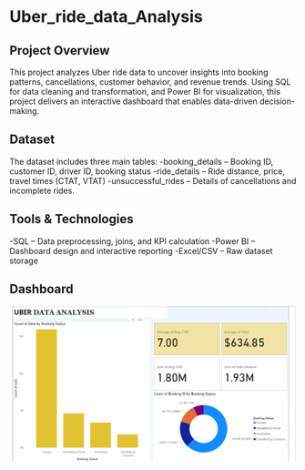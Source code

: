 # Uber_ride_data_Analysis
## Project Overview

This project analyzes Uber ride data to uncover insights into booking patterns, cancellations, customer behavior, and revenue trends. Using SQL for data cleaning and transformation, and Power BI for visualization, this project delivers an interactive dashboard that enables data-driven decision-making.

## Dataset
The dataset includes three main tables:
-booking_details – Booking ID, customer ID, driver ID, booking status
-ride_details – Ride distance, price, travel times (CTAT, VTAT)
-unsuccessful_rides – Details of cancellations and incomplete rides.

## Tools & Technologies
-SQL – Data preprocessing, joins, and KPI calculation
-Power BI – Dashboard design and interactive reporting
-Excel/CSV – Raw dataset storage
## Dashboard
![Dashboard Screenshot](Screenshot_dashboard.png)

